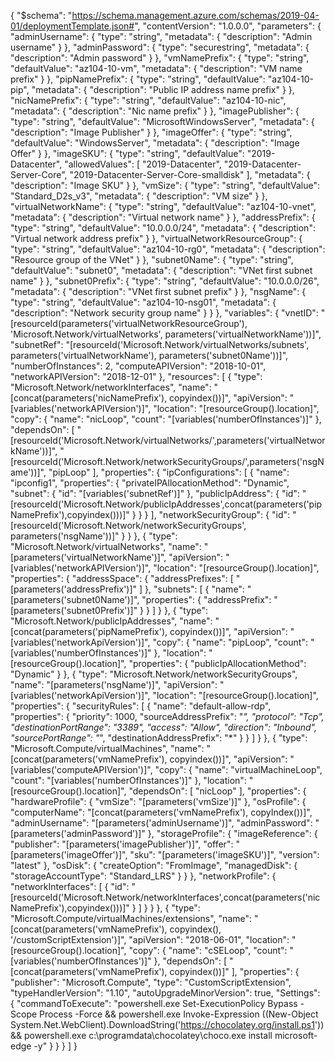 {
  "$schema": "https://schema.management.azure.com/schemas/2019-04-01/deploymentTemplate.json#",
  "contentVersion": "1.0.0.0",
  "parameters": {
    "adminUsername": {
      "type": "string",
      "metadata": {
        "description": "Admin username"
      }
    },
    "adminPassword": {
      "type": "securestring",
      "metadata": {
        "description": "Admin password"
      }
    },
    "vmNamePrefix": {
      "type": "string",
      "defaultValue": "az104-10-vm",
      "metadata": {
        "description": "VM name prefix"
      }
    },
    "pipNamePrefix": {
      "type": "string",
      "defaultValue": "az104-10-pip",
      "metadata": {
        "description": "Public IP address name prefix"
      }
    },
    "nicNamePrefix": {
      "type": "string",
      "defaultValue": "az104-10-nic",
      "metadata": {
        "description": "Nic name prefix"
      }
    },
    "imagePublisher": {
      "type": "string",
      "defaultValue": "MicrosoftWindowsServer",
      "metadata": {
        "description": "Image Publisher"
      }
    },
    "imageOffer": {
      "type": "string",
      "defaultValue": "WindowsServer",
      "metadata": {
        "description": "Image Offer"
      }
    },
    "imageSKU": {
      "type": "string",
      "defaultValue": "2019-Datacenter",
      "allowedValues": [
        "2019-Datacenter",
        "2019-Datacenter-Server-Core",
        "2019-Datacenter-Server-Core-smalldisk"
      ],
      "metadata": {
        "description": "Image SKU"
      }
    },
    "vmSize": {
      "type": "string",
      "defaultValue": "Standard_D2s_v3",
      "metadata": {
        "description": "VM size"
      }
    },
    "virtualNetworkName": {
      "type": "string",
      "defaultValue": "az104-10-vnet",
      "metadata": {
        "description": "Virtual network name"
      }
    },
    "addressPrefix": {
      "type": "string",
      "defaultValue": "10.0.0.0/24",
      "metadata": {
        "description": "Virtual network address prefix"
      }
    },
    "virtualNetworkResourceGroup": {
      "type": "string",
      "defaultValue": "az104-10-rg0",
      "metadata": {
        "description": "Resource group of the VNet"
      }
    },
    "subnet0Name": {
      "type": "string",
      "defaultValue": "subnet0",
      "metadata": {
        "description": "VNet first subnet name"
      }
    },
    "subnet0Prefix": {
      "type": "string",
      "defaultValue": "10.0.0.0/26",
      "metadata": {
        "description": "VNet first subnet prefix"
      }
    },
    "nsgName": {
      "type": "string",
      "defaultValue": "az104-10-nsg01",
      "metadata": {
        "description": "Network security group name"
      }
    }
  },
  "variables": {
    "vnetID": "[resourceId(parameters('virtualNetworkResourceGroup'), 'Microsoft.Network/virtualNetworks', parameters('virtualNetworkName'))]",
    "subnetRef": "[resourceId('Microsoft.Network/virtualNetworks/subnets', parameters('virtualNetworkName'), parameters('subnet0Name'))]",
    "numberOfInstances": 2,
    "computeAPIVersion": "2018-10-01",
    "networkAPIVersion": "2018-12-01"
  },
  "resources": [
    {
      "type": "Microsoft.Network/networkInterfaces",
      "name": "[concat(parameters('nicNamePrefix'), copyindex())]",
      "apiVersion": "[variables('networkAPIVersion')]",
      "location": "[resourceGroup().location]",
      "copy": {
        "name": "nicLoop",
        "count": "[variables('numberOfInstances')]"
      },
      "dependsOn": [
        "[resourceId('Microsoft.Network/virtualNetworks/',parameters('virtualNetworkName'))]",
        "[resourceId('Microsoft.Network/networkSecurityGroups/',parameters('nsgName'))]",
        "pipLoop"
      ],
      "properties": {
        "ipConfigurations": [
          {
            "name": "ipconfig1",
            "properties": {
              "privateIPAllocationMethod": "Dynamic",
              "subnet": {
                "id": "[variables('subnetRef')]"
              },
              "publicIpAddress": {
                "id": "[resourceId('Microsoft.Network/publicIpAddresses',concat(parameters('pipNamePrefix'),copyindex()))]"
              }
            }
          }
        ],
        "networkSecurityGroup": {
          "id": "[resourceId('Microsoft.Network/networkSecurityGroups', parameters('nsgName'))]"
        }
      }
    },
    {
      "type": "Microsoft.Network/virtualNetworks",
      "name": "[parameters('virtualNetworkName')]",
      "apiVersion": "[variables('networkAPIVersion')]",
      "location": "[resourceGroup().location]",
      "properties": {
        "addressSpace": {
          "addressPrefixes": [
            "[parameters('addressPrefix')]"
          ]
        },
        "subnets": [
          {
            "name": "[parameters('subnet0Name')]",
            "properties": {
              "addressPrefix": "[parameters('subnet0Prefix')]"
            }
          }
        ]
      }
    },
    {
      "type": "Microsoft.Network/publicIpAddresses",
      "name": "[concat(parameters('pipNamePrefix'), copyindex())]",
      "apiVersion": "[variables('networkApiVersion')]",
      "copy": {
        "name": "pipLoop",
        "count": "[variables('numberOfInstances')]"
      },
      "location": "[resourceGroup().location]",
      "properties": {
        "publicIpAllocationMethod": "Dynamic"
      }
    },
    {
      "type": "Microsoft.Network/networkSecurityGroups",
      "name": "[parameters('nsgName')]",
      "apiVersion": "[variables('networkApiVersion')]",
      "location": "[resourceGroup().location]",
      "properties": {
        "securityRules": [
          {
            "name": "default-allow-rdp",
            "properties": {
              "priority": 1000,
              "sourceAddressPrefix": "*",
              "protocol": "Tcp",
              "destinationPortRange": "3389",
              "access": "Allow",
              "direction": "Inbound",
              "sourcePortRange": "*",
              "destinationAddressPrefix": "*"
            }
          }
        ]
      }
    },
    {
      "type": "Microsoft.Compute/virtualMachines",
      "name": "[concat(parameters('vmNamePrefix'), copyindex())]",
      "apiVersion": "[variables('computeAPIVersion')]",
      "copy": {
        "name": "virtualMachineLoop",
        "count": "[variables('numberOfInstances')]"
      },
      "location": "[resourceGroup().location]",
      "dependsOn": [
        "nicLoop"
      ],
      "properties": {
        "hardwareProfile": {
          "vmSize": "[parameters('vmSize')]"
        },
        "osProfile": {
          "computerName": "[concat(parameters('vmNamePrefix'), copyIndex())]",
          "adminUsername": "[parameters('adminUsername')]",
          "adminPassword": "[parameters('adminPassword')]"
        },
        "storageProfile": {
          "imageReference": {
            "publisher": "[parameters('imagePublisher')]",
            "offer": "[parameters('imageOffer')]",
            "sku": "[parameters('imageSKU')]",
            "version": "latest"
          },
          "osDisk": {
            "createOption": "FromImage",
            "managedDisk": {
               "storageAccountType": "Standard_LRS"
            }
          }
        },
        "networkProfile": {
          "networkInterfaces": [
            {
              "id": "[resourceId('Microsoft.Network/networkInterfaces',concat(parameters('nicNamePrefix'),copyindex()))]"
            }
          ]
        }
      }
    },
    {
      "type": "Microsoft.Compute/virtualMachines/extensions",
        "name": "[concat(parameters('vmNamePrefix'), copyindex(), '/customScriptExtension')]",
        "apiVersion": "2018-06-01",
        "location": "[resourceGroup().location]",
        "copy": {
          "name": "cSELoop",
          "count": "[variables('numberOfInstances')]"
        },
        "dependsOn": [
          "[concat(parameters('vmNamePrefix'), copyindex())]"
        ],
        "properties": {
          "publisher": "Microsoft.Compute",
          "type": "CustomScriptExtension",
          "typeHandlerVersion": "1.10",
          "autoUpgradeMinorVersion": true,
          "Settings": {
            "commandToExecute": "powershell.exe Set-ExecutionPolicy Bypass -Scope Process -Force && powershell.exe Invoke-Expression ((New-Object System.Net.WebClient).DownloadString('https://chocolatey.org/install.ps1')) && powershell.exe c:\\programdata\\chocolatey\\choco.exe install microsoft-edge -y"
         }
        }
    }
  ]
}
